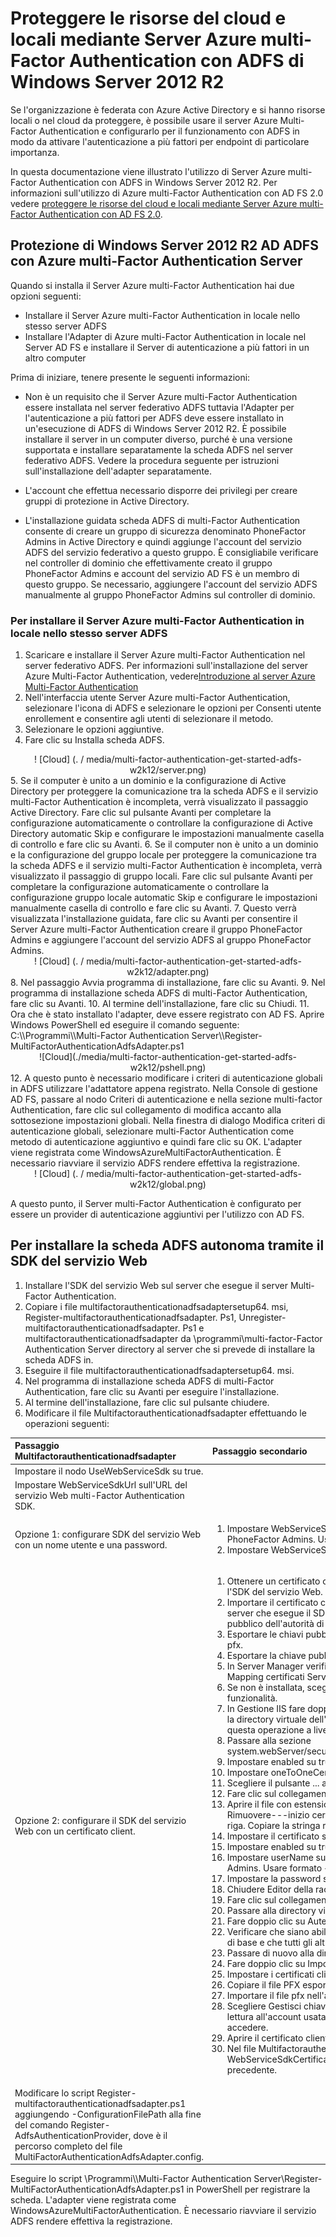 <properties 
	pageTitle="Proteggere le risorse locali e cloud con Azure multi-factor Authentication Server ADFS di Windows Server 2012 R2" 
	description="Questa è la pagina di autenticazione a più fattori di Azure che descrive come iniziare a utilizzare l'autenticazione a più fattori Azure e ADFS in Windows Server 2012 R2." 
	services="multi-factor-authentication" 
	documentationCenter="" 
	authors="billmath" 
	manager="stevenpo" 
	editor="curtland"/>

<tags 
	ms.service="multi-factor-authentication" 
	ms.workload="identity" 
	ms.tgt_pltfrm="na" 
	ms.devlang="na" 
	ms.topic="article" 
	ms.date="11/17/2015" 
	ms.author="billmath"/>


# Proteggere le risorse del cloud e locali mediante Server Azure multi-Factor Authentication con ADFS di Windows Server 2012 R2

Se l'organizzazione è federata con Azure Active Directory e si hanno risorse locali o nel cloud da proteggere, è possibile usare il server Azure Multi-Factor Authentication e configurarlo per il funzionamento con ADFS in modo da attivare l'autenticazione a più fattori per endpoint di particolare importanza.

In questa documentazione viene illustrato l'utilizzo di Server Azure multi-Factor Authentication con ADFS in Windows Server 2012 R2. Per informazioni sull'utilizzo di Azure multi-Factor Authentication con AD FS 2.0 vedere [proteggere le risorse del cloud e locali mediante Server Azure multi-Factor Authentication con AD FS 2.0](multi-factor-authentication-get-started-adfs-adfs2.md).

## Protezione di Windows Server 2012 R2 AD ADFS con Azure multi-Factor Authentication Server

Quando si installa il Server Azure multi-Factor Authentication hai due opzioni seguenti:

- Installare il Server Azure multi-Factor Authentication in locale nello stesso server ADFS 
- Installare l'Adapter di Azure multi-Factor Authentication in locale nel Server AD FS e installare il Server di autenticazione a più fattori in un altro computer

Prima di iniziare, tenere presente le seguenti informazioni:

- Non è un requisito che il Server Azure multi-Factor Authentication essere installata nel server federativo ADFS tuttavia l'Adapter per l'autenticazione a più fattori per ADFS deve essere installato in un'esecuzione di ADFS di Windows Server 2012 R2. È possibile installare il server in un computer diverso, purché è una versione supportata e installare separatamente la scheda ADFS nel server federativo ADFS. Vedere la procedura seguente per istruzioni sull'installazione dell'adapter separatamente.

- L'account che effettua necessario disporre dei privilegi per creare gruppi di protezione in Active Directory.

- L'installazione guidata scheda ADFS di multi-Factor Authentication consente di creare un gruppo di sicurezza denominato PhoneFactor Admins in Active Directory e quindi aggiunge l'account del servizio ADFS del servizio federativo a questo gruppo. È consigliabile verificare nel controller di dominio che effettivamente creato il gruppo PhoneFactor Admins e account del servizio AD FS è un membro di questo gruppo. Se necessario, aggiungere l'account del servizio ADFS manualmente al gruppo PhoneFactor Admins sul controller di dominio.
  

### Per installare il Server Azure multi-Factor Authentication in locale nello stesso server ADFS

1. Scaricare e installare il Server Azure multi-Factor Authentication nel server federativo ADFS. Per informazioni sull'installazione del server Azure Multi-Factor Authentication, vedere[Introduzione al server Azure Multi-Factor Authentication](multi-factor-authentication-get-started-server.md)
2. Nell'interfaccia utente Server Azure multi-Factor Authentication, selezionare l'icona di ADFS e selezionare le opzioni per Consenti utente enrollement e consentire agli utenti di selezionare il metodo.
3. Selezionare le opzioni aggiuntive.
4. Fare clic su Installa scheda ADFS.
<center>! [Cloud] (. / media/multi-factor-authentication-get-started-adfs-w2k12/server.png)</center>
5. Se il computer è unito a un dominio e la configurazione di Active Directory per proteggere la comunicazione tra la scheda ADFS e il servizio multi-Factor Authentication è incompleta, verrà visualizzato il passaggio Active Directory. Fare clic sul pulsante Avanti per completare la configurazione automaticamente o controllare la configurazione di Active Directory automatic Skip e configurare le impostazioni manualmente casella di controllo e fare clic su Avanti.
6. Se il computer non è unito a un dominio e la configurazione del gruppo locale per proteggere la comunicazione tra la scheda ADFS e il servizio multi-Factor Authentication è incompleta, verrà visualizzato il passaggio di gruppo locali. Fare clic sul pulsante Avanti per completare la configurazione automaticamente o controllare la configurazione gruppo locale automatic Skip e configurare le impostazioni manualmente casella di controllo e fare clic su Avanti.
7. Questo verrà visualizzata l'installazione guidata, fare clic su Avanti per consentire il Server Azure multi-Factor Authentication creare il gruppo PhoneFactor Admins e aggiungere l'account del servizio ADFS al gruppo PhoneFactor Admins.
<center>! [Cloud] (. / media/multi-factor-authentication-get-started-adfs-w2k12/adapter.png)</center>
8. Nel passaggio Avvia programma di installazione, fare clic su Avanti.
9. Nel programma di installazione scheda ADFS di multi-Factor Authentication, fare clic su Avanti.
10. Al termine dell'installazione, fare clic su Chiudi.
11. Ora che è stato installato l'adapter, deve essere registrato con AD FS. Aprire Windows PowerShell ed eseguire il comando seguente: C:\\Programmi\\Multi-Factor Authentication Server\\Register-MultiFactorAuthenticationAdfsAdapter.ps1 <center>![Cloud](./media/multi-factor-authentication-get-started-adfs-w2k12/pshell.png)</center>
12. A questo punto è necessario modificare i criteri di autenticazione globali in ADFS utilizzare l'adattatore appena registrato. Nella Console di gestione AD FS, passare al nodo Criteri di autenticazione e nella sezione multi-factor Authentication, fare clic sul collegamento di modifica accanto alla sottosezione impostazioni globali. Nella finestra di dialogo Modifica criteri di autenticazione globali, selezionare multi-Factor Authentication come metodo di autenticazione aggiuntivo e quindi fare clic su OK. L'adapter viene registrata come WindowsAzureMultiFactorAuthentication. È necessario riavviare il servizio ADFS rendere effettiva la registrazione.

<center>! [Cloud] (. / media/multi-factor-authentication-get-started-adfs-w2k12/global.png)</center>

A questo punto, il Server multi-Factor Authentication è configurato per essere un provider di autenticazione aggiuntivi per l'utilizzo con AD FS.

## Per installare la scheda ADFS autonoma tramite il SDK del servizio Web
1. Installare l'SDK del servizio Web sul server che esegue il server Multi-Factor Authentication.
2. Copiare i file multifactorauthenticationadfsadaptersetup64. msi, Register-multifactorauthenticationadfsadapter. Ps1, Unregister-multifactorauthenticationadfsadapter. Ps1 e multifactorauthenticationadfsadapter da \\programmi\\multi-factor-Factor Authentication Server directory al server che si prevede di installare la scheda ADFS in.
3. Eseguire il file multifactorauthenticationadfsadaptersetup64. msi.
4. Nel programma di installazione scheda ADFS di multi-Factor Authentication, fare clic su Avanti per eseguire l'installazione.
5. Al termine dell'installazione, fare clic sul pulsante chiudere.
6. Modificare il file Multifactorauthenticationadfsadapter effettuando le operazioni seguenti:

Passaggio Multifactorauthenticationadfsadapter| Passaggio secondario
:------------- | :------------- |
Impostare il nodo UseWebServiceSdk su true.||
Impostare WebServiceSdkUrl sull'URL del servizio Web multi-Factor Authentication SDK.||
Opzione 1: configurare SDK del servizio Web con un nome utente e una password.|<ol><li>Impostare WebServiceSdkUsername su un account membro del gruppo di sicurezza PhoneFactor Admins. Usare <domain>formato <nomeutente>.<li>Impostare WebServiceSdkPassword sulla password dell'account appropriata.</li></ol>
Opzione 2: configurare il SDK del servizio Web con un certificato client.|<ol><li>Ottenere un certificato client da un'autorità di certificazione per il server che esegue l'SDK del servizio Web.</li><li>Importare il certificato client per l'archivio certificati personali del computer locale del server che esegue il SDK del servizio Web. Nota: assicurarsi che il certificato pubblico dell'autorità di certificazione sia nei certificati radice attendibili.</li><li>Esportare le chiavi pubbliche e private del certificato client in un file con estensione pfx.</li><li>Esportare la chiave pubblica nel formato Base 64 in un file con estensione cer.</li><li>In Server Manager verificare che sia installata la funzionalità di autenticazione Mapping certificati Server Web (IIS) \\Web Server\\Security\\Client.</li><li>Se non è installata, scegliere Aggiungi ruoli e funzionalità per aggiungere questa funzionalità.</li><li>In Gestione IIS fare doppio clic sull'editor di configurazione nel sito Web che contiene la directory virtuale dell'SDK del servizio Web. Nota: è molto importante eseguire questa operazione a livello di sito Web e non a livello di directory virtuale.</li><li>Passare alla sezione system.webServer/security/authentication/iisClientCertificateMappingAuthentication.</li><li>Impostare enabled su true.</li><li>Impostare oneToOneCertificateMappingsEnabled su true.</li><li>Scegliere il pulsante ... accanto a oneToOneMappings.</li><li>Fare clic sul collegamento Aggiungi.</li><li>Aprire il file con estensione cer con codifica Base 64 esportato in precedenza. Rimuovere---inizio certificato------fine certificato--- e tutte le interruzioni di riga. Copiare la stringa risultante.</li><li>Impostare il certificato sulla stringa copiata nel passaggio precedente.</li><li>Impostare enabled su true.</li><li>Impostare userName su un account membro del gruppo di sicurezza PhoneFactor Admins. Usare <domain>formato < nomeutente >.</li><li>Impostare la password sulla password dell'account appropriato.</li><li>Chiudere Editor della raccolta.</li><li>Fare clic sul collegamento Applica.</li><li>Passare alla directory virtuale dell'SDK del servizio Web.</li><li>Fare doppio clic su Autenticazione.</li><li>Verificare che siano abilitate le opzioni Rappresentazione ASP.NET e Autenticazione di base e che tutti gli altri elementi sono disabilitati.</li><li>Passare di nuovo alla directory virtuale dell'SDK del servizio Web.</li><li>Fare doppio clic su Impostazioni SSL.</li><li>Impostare i certificati client su Accetta e fare clic su Applica.</li><li>Copiare il file PFX esportato in precedenza nel server che esegue la scheda ADFS.</li><li>Importare il file pfx nell'archivio certificati personali del computer locale.</li><li>Scegliere Gestisci chiavi private dal menu di scelta rapida e concedere l'accesso in lettura all'account usata dal servizio Active Directory Federation Services per accedere.</li><li>Aprire il certificato client e copiare l'identificazione personale dalla scheda Dettagli</li><li>Nel file Multifactorauthenticationadfsadapter.config impostare WebServiceSdkCertificateThumbprint sulla stringa copiata nel passaggio precedente.</li></ol>
Modificare lo script Register-multifactorauthenticationadfsadapter.ps1 aggiungendo -ConfigurationFilePath <path> alla fine del comando Register-AdfsAuthenticationProvider, dove <path> è il percorso completo del file MultiFactorAuthenticationAdfsAdapter.config.|


Eseguire lo script \\Programmi\\\Multi-Factor Authentication Server\\Register-MultiFactorAuthenticationAdfsAdapter.ps1 in PowerShell per registrare la scheda. L'adapter viene registrata come WindowsAzureMultiFactorAuthentication. È necessario riavviare il servizio ADFS rendere effettiva la registrazione.




























 

 


 

 


 





 


 

























































































 


 

 






 

<!---HONumber=Nov15_HO4-->